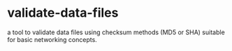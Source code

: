 # validate-data-files
a tool to validate data files using checksum methods (MD5 or SHA) suitable for basic networking concepts.
